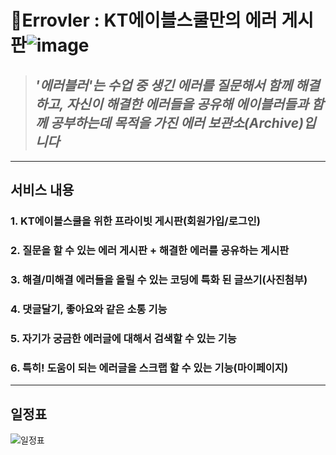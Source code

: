 # **📝Errovler : KT에이블스쿨만의 에러 게시판**![image](https://user-images.githubusercontent.com/37900424/151099414-232fd7e8-cd97-414e-ad68-ad11aabbd899.png)
> ## *'에러블러'는 수업 중 생긴 에러를 질문해서 함께 해결하고, 자신이 해결한 에러들을 공유해 에이블러들과 함께 공부하는데 목적을 가진 에러 보관소(Archive)입니다*
---
## 서비스 내용
### 1. KT에이블스쿨을 위한 프라이빗 게시판(회원가입/로그인)
### 2. 질문을 할 수 있는 에러 게시판 + 해결한 에러를 공유하는 게시판
### 3. 해결/미해결 에러들을 올릴 수 있는 코딩에 특화 된 글쓰기(사진첨부)
### 4. 댓글달기, 좋아요와 같은 소통 기능
### 5. 자기가 궁금한 에러글에 대해서 검색할 수 있는 기능
### 6. 특히! 도움이 되는 에러글을 스크랩 할 수 있는 기능(마이페이지)
---
## 일정표

![일정표](https://user-images.githubusercontent.com/43737828/150968173-8d975fd9-92e6-4762-9fac-75f87e5ec995.png)
